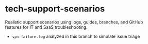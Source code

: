# tech-support-scenarios
Realistic support scenarios using logs, guides, branches, and GitHub features for IT and SaaS troubleshooting.

- `vpn-failure.log` analyzed in this branch to simulate issue triage
